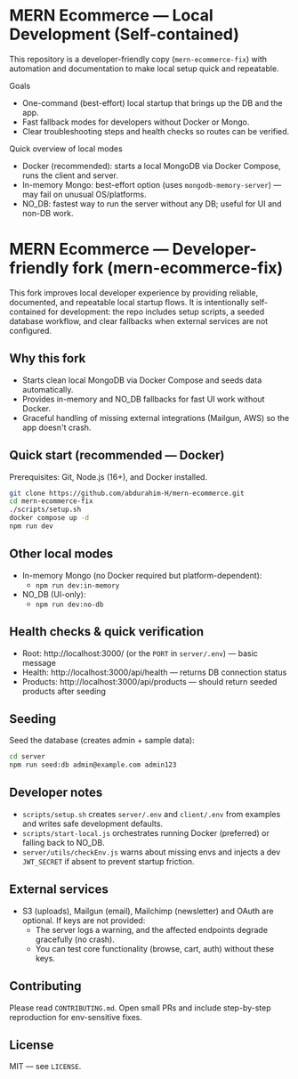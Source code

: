MERN Ecommerce — Local Development (Self-contained)
===============================================

This repository is a developer-friendly copy (`mern-ecommerce-fix`) with automation and documentation to make local setup quick and repeatable.

Goals
- One-command (best-effort) local startup that brings up the DB and the app.
- Fast fallback modes for developers without Docker or Mongo.
- Clear troubleshooting steps and health checks so routes can be verified.

Quick overview of local modes
- Docker (recommended): starts a local MongoDB via Docker Compose, runs the client and server.
- In-memory Mongo: best-effort option (uses `mongodb-memory-server`) — may fail on unusual OS/platforms.
- NO_DB: fastest way to run the server without any DB; useful for UI and non-DB work.

# MERN Ecommerce — Developer-friendly fork (mern-ecommerce-fix)

This fork improves local developer experience by providing reliable, documented, and repeatable local startup flows. It is intentionally self-contained for development: the repo includes setup scripts, a seeded database workflow, and clear fallbacks when external services are not configured.

Why this fork
------------
- Starts clean local MongoDB via Docker Compose and seeds data automatically.
- Provides in-memory and NO_DB fallbacks for fast UI work without Docker.
- Graceful handling of missing external integrations (Mailgun, AWS) so the app doesn't crash.

Quick start (recommended — Docker)
---------------------------------
Prerequisites: Git, Node.js (16+), and Docker installed.

```bash
git clone https://github.com/abdurahim-H/mern-ecommerce.git
cd mern-ecommerce-fix
./scripts/setup.sh
docker compose up -d
npm run dev
```

Other local modes
-----------------
- In-memory Mongo (no Docker required but platform-dependent):
  - `npm run dev:in-memory`
- NO_DB (UI-only):
  - `npm run dev:no-db`

Health checks & quick verification
----------------------------------
- Root: http://localhost:3000/ (or the `PORT` in `server/.env`) — basic message
- Health: http://localhost:3000/api/health — returns DB connection status
- Products: http://localhost:3000/api/products — should return seeded products after seeding

Seeding
-------
Seed the database (creates admin + sample data):

```bash
cd server
npm run seed:db admin@example.com admin123
```

Developer notes
---------------
- `scripts/setup.sh` creates `server/.env` and `client/.env` from examples and writes safe development defaults.
- `scripts/start-local.js` orchestrates running Docker (preferred) or falling back to NO_DB.
- `server/utils/checkEnv.js` warns about missing envs and injects a dev `JWT_SECRET` if absent to prevent startup friction.

External services
-----------------
- S3 (uploads), Mailgun (email), Mailchimp (newsletter) and OAuth are optional. If keys are not provided:
  - The server logs a warning, and the affected endpoints degrade gracefully (no crash).
  - You can test core functionality (browse, cart, auth) without these keys.

Contributing
------------
Please read `CONTRIBUTING.md`. Open small PRs and include step-by-step reproduction for env-sensitive fixes.

License
-------
MIT — see `LICENSE`.


